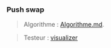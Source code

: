 ### Push swap

> Algorithme : [Algorithme.md](https://github.com/Romain-ItAllDepends/Tronc-commun/edit/main/PUSH_SWAP/Algorithme.md).

> Testeur : [visualizer](https://github.com/o-reo/push_swap_visualizer)
